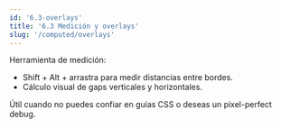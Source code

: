 ```yaml
---
id: '6.3-overlays'
title: '6.3 Medición y overlays'
slug: '/computed/overlays'
---
```


Herramienta de medición:

- Shift + Alt + arrastra para medir distancias entre bordes.
- Cálculo visual de gaps verticales y horizontales.

Útil cuando no puedes confiar en guías CSS o deseas un pixel-perfect debug.